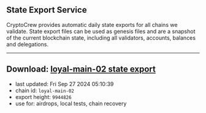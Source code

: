 ## State Export Service
CryptoCrew provides automatic daily state exports for all chains we validate. State export files can be used as genesis files and are a snapshot of the current blockchain state, including all validators, accounts, balances and delegations.

---
**Download: [loyal-main-02 state export](https://dl-eu2.ccvalidators.com/SERVICE/loyal/loyal-main-02_export_9944826.json)**
---

- last updated: Fri Sep 27 2024 05:10:39
- chain id: `loyal-main-02`
- export height: `9944826`
- use for: airdrops, local tests, chain recovery
